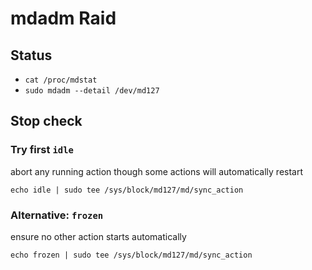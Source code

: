 # mdadm Raid

## Status
- `cat /proc/mdstat`
- `sudo mdadm --detail /dev/md127`

## Stop check
### Try first `idle`
abort any running action though some actions will automatically restart

`echo idle | sudo tee /sys/block/md127/md/sync_action`

### Alternative: `frozen`
ensure no other action starts automatically

`echo frozen | sudo tee /sys/block/md127/md/sync_action`
